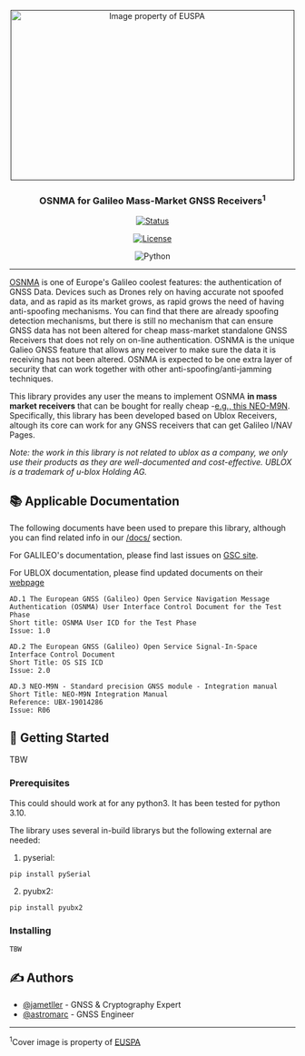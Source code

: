 <p align="center">
  <a href="" rel="noopener">
 <img width=500px height=300px src="https://www.euspa.europa.eu/sites/default/files/styles/news_640x480_retinafy/public/files/content/news/images/home/osnma-news.jpg?itok=2u1UslSa" alt="Image property of EUSPA"></a>
</p>

<h3 align="center">OSNMA for Galileo Mass-Market GNSS Receivers<sup>1</sup></h3>

<div align="center">

[![Status](https://img.shields.io/badge/status-In_progress-success.svg)]()

[![License](https://img.shields.io/badge/license-MIT-blue.svg)](/LICENSE)

![Python](https://img.shields.io/badge/python-3670A0?style=for-the-badge&logo=python&logoColor=ffdd54)

</div>

---


[OSNMA](https://gssc.esa.int/navipedia/index.php/Galileo_Open_Service_Navigation_Message_Authentication) is one of Europe's Galileo coolest features: the authentication of GNSS Data. Devices such as Drones rely on having accurate not spoofed data, and as rapid as its market grows, as rapid grows the need of having anti-spoofing mechanisms.
You can find that there are already spoofing detection mechanisms,  but there is still no mechanism that can ensure GNSS data has not been altered for cheap mass-market standalone GNSS Receivers that does not rely on on-line authentication.
OSNMA is the unique Galieo GNSS feature that allows any receiver to make sure the data it is receiving has not been altered. OSNMA is expected to be one extra layer of security that can work together with other anti-spoofing/anti-jamming techniques.

This library provides any user the means to implement OSNMA **in mass market receivers** that can be bought for really cheap -[e.g., this NEO-M9N](https://www.mikroe.com/gnss-7-click). Specifically, this library has been developed based on Ublox Receivers, altough its core can work for any GNSS receivers that can get Galileo I/NAV Pages.

*Note: the work in this library is not related to ublox as a company, we only use their products as they are well-documented and cost-effective. UBLOX is a trademark of u-blox Holding AG.*
## 📚 Applicable Documentation <a name = "about"></a>

The following documents have been used to prepare this library, although you can find related info in our [/docs/](https://github.com/astromarc/osnmaPython/tree/master/docs) section.

For GALILEO's documentation, please find last issues on [GSC site](https://www.gsc-europa.eu/electronic-library/programme-reference-documents).

For UBLOX documentation, please find updated documents on their [webpage](https://www.u-blox.com/en/product-resources)

```
AD.1 The European GNSS (Galileo) Open Service Navigation Message Authentication (OSNMA) User Interface Control Document for the Test Phase 
Short title: OSNMA User ICD for the Test Phase
Issue: 1.0
```
```
AD.2 The European GNSS (Galileo) Open Service Signal-In-Space Interface Control Document
Short Title: OS SIS ICD
Issue: 2.0
```
```
AD.3 NEO-M9N - Standard precision GNSS module - Integration manual
Short Title: NEO-M9N Integration Manual
Reference: UBX-19014286
Issue: R06
```

## 🏁 Getting Started <a name = "getting_started"></a>

TBW

### Prerequisites

This could should work at for any python3. It has been tested for python 3.10.

The library uses several in-build librarys but the following external are needed:

1. pyserial:
```
pip install pySerial  
```
2. pyubx2:
```
pip install pyubx2 
```

### Installing



```
TBW
```


## ✍️ Authors <a name = "authors"></a>

- [@jametller](https://github.com/jametller) - GNSS & Cryptography Expert
- [@astromarc](https://github.com/astromarc) - GNSS Engineer




* * *
<sup>1</sup>Cover image is property of [EUSPA](https://www.euspa.europa.eu/)
